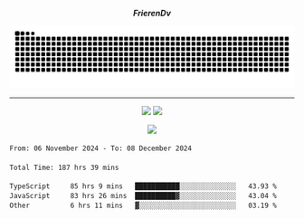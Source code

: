 ***<p align="center">FrierenDv</p>***

<div align="center">
  <picture>
      <source
    media="(prefers-color-scheme: dark)"
      srcset="https://raw.githubusercontent.com/platane/snk/output/github-contribution-grid-snake-dark.svg"
      />
    <source
      media="(prefers-color-scheme: light)"
      srcset="https://raw.githubusercontent.com/xct007/xct007/output/github-contribution-grid-snake.svg"
      />
    <img
      alt="Snake"
      src="https://raw.githubusercontent.com/xct007/xct007/output/github-contribution-grid-snake.svg"
      />
  </picture>

</div>

___
<p align="center">
  <img src="https://readme-stats-blush-eta.vercel.app/api/top-langs/?username=xct007&layout=compact" />
  <img src="https://readme-stats-blush-eta.vercel.app/api?username=xct007&show_icons=true&theme=transparent&hide_title=true&include_all_commits=true" />
</p>

<p align="center">
  <img src="https://github-profile-trophy.vercel.app/?username=xct007&theme=light&margin-w=15" />
</p>
<!--START_SECTION:waka-->

```txt
From: 06 November 2024 - To: 08 December 2024

Total Time: 187 hrs 39 mins

TypeScript     85 hrs 9 mins   ███████████░░░░░░░░░░░░░░   43.93 %
JavaScript     83 hrs 26 mins  ██████████▓░░░░░░░░░░░░░░   43.04 %
Other          6 hrs 11 mins   ▓░░░░░░░░░░░░░░░░░░░░░░░░   03.19 %
```

<!--END_SECTION:waka-->
